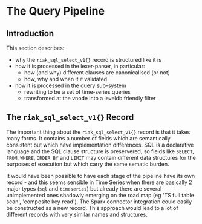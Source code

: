 # The Query Pipeline

## Introduction

This section describes:
- why the `riak_sql_select_v1{}` record is structured like it is
- how it is processed in the lexer-parser, in particular:
  - how (and why) different clauses are canonicalised (or not)
  - how, why and when it it validated
- how it is processed in the query sub-system
  - rewriting to be a set of time-series queries
  - transformed at the vnode into a leveldb friendly filter


## The `riak_sql_select_v1{}` Record

The important thing about the  `riak_sql_select_v1{}` record is that it takes many forms. It contains a number of fields which are semantically consistent but which have implementation differences. SQL is a declarative language and the SQL clause structure is preservered, so fields like `SELECT`, `FROM`, `WHERE`, `ORDER BY` and `LIMIT` may contain different data structures for the purposes of execution but which carry the same sematic burden.

It would have been possible to have each stage of the pipeline have its own record - and this seems sensible in Time Series when there are basically 2 major types (`sql` and `timeseries`) but already there are several unimplemented ones shadowly emerging on the road map (eg 'TS full table scan', 'composite key read'). The Spark connector integration could easily be constructed as a new record. This approach would lead to a lot of different records with very similar names and structures.
